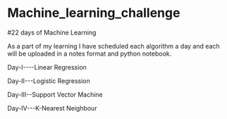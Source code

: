 # Machine_learning_challenge
#22 days of Machine Learning

As a part of my learning I have scheduled each algorithm a day and each will be uploaded in a notes format and python notebook.

Day-I----Linear Regression


Day-II---Logistic Regression


Day-III--Support Vector Machine


Day-IV---K-Nearest Neighbour

